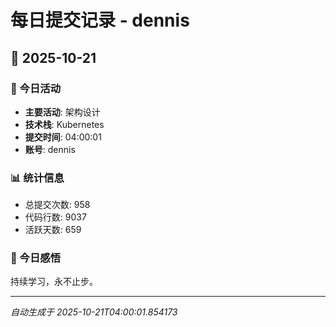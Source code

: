# 每日提交记录 - dennis

## 📅 2025-10-21

### 🎯 今日活动
- **主要活动**: 架构设计
- **技术栈**: Kubernetes
- **提交时间**: 04:00:01
- **账号**: dennis

### 📊 统计信息
- 总提交次数: 958
- 代码行数: 9037
- 活跃天数: 659

### 💭 今日感悟
持续学习，永不止步。

---
*自动生成于 2025-10-21T04:00:01.854173*
